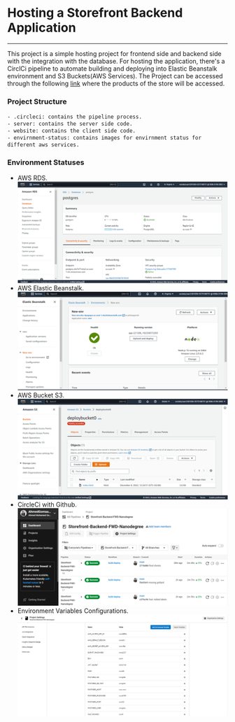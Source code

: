 # Hosting a Storefront Backend Application

---

This project is a simple hosting project for frontend side and backend side with the integration with the database. For hosting the application, there's a CirclCi pipeline to automate building and deploying into Elastic Beanstalk environment and S3 Buckets(AWS Services).
The Project can be accessed through the following [link](http://deploybucket0.s3.us-east-1.amazonaws.com/index.html) where the products of the store will be accessed.

### Project Structure
```
- .circleci: contains the pipeline process.
- server: contains the server side code.
- website: contains the client side code.
- envirnment-status: contains images for envirnment status for different aws services.
```

### Environment Statuses

- AWS RDS. ![AWS RDS](https://github.com/AhmedGomaa013/Storefront-Backend-FWD-Nanodegree/blob/main/environment-status/rds.PNG)
- AWS Elastic Beanstalk. ![AWS Elastic Beanstalk](https://github.com/AhmedGomaa013/Storefront-Backend-FWD-Nanodegree/blob/main/environment-status/eb.PNG)
- AWS Bucket S3. ![AWS Bucket S3](https://github.com/AhmedGomaa013/Storefront-Backend-FWD-Nanodegree/blob/main/environment-status/s3.PNG)
- CircleCi with Github. ![CircleCi with Github](https://github.com/AhmedGomaa013/Storefront-Backend-FWD-Nanodegree/blob/main/environment-status/circleci-github.PNG)
- Environment Variables Configurations. ![Environment Variables Configurations](https://github.com/AhmedGomaa013/Storefront-Backend-FWD-Nanodegree/blob/main/environment-status/config-env-variables.PNG)
